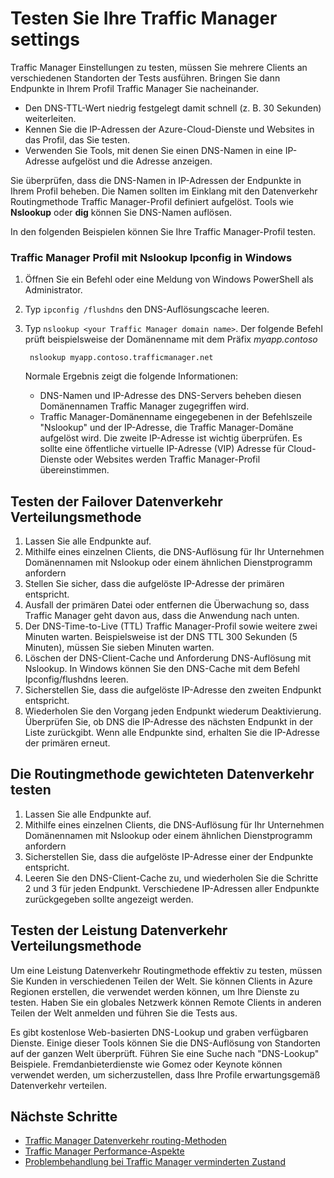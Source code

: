<properties
    pageTitle="Traffic Manager testen | Microsoft Azure"
    description="Dieser Artikel hilft Ihnen Traffic Manager-Konfiguration zu testen"
    services="traffic-manager"
    documentationCenter=""
    authors="sdwheeler"
    manager="carmonm"
    editor=""
/>
<tags
    ms.service="traffic-manager"
    ms.devlang="na"
    ms.topic="article"
    ms.tgt_pltfrm="na"
    ms.workload="infrastructure-services"
    ms.date="10/11/2016"
    ms.author="sewhee"
/>

# <a name="test-your-traffic-manager-settings"></a>Testen Sie Ihre Traffic Manager settings

Traffic Manager Einstellungen zu testen, müssen Sie mehrere Clients an verschiedenen Standorten der Tests ausführen. Bringen Sie dann Endpunkte in Ihrem Profil Traffic Manager Sie nacheinander.

* Den DNS-TTL-Wert niedrig festgelegt damit schnell (z. B. 30 Sekunden) weiterleiten.
* Kennen Sie die IP-Adressen der Azure-Cloud-Dienste und Websites in das Profil, das Sie testen.
* Verwenden Sie Tools, mit denen Sie einen DNS-Namen in eine IP-Adresse aufgelöst und die Adresse anzeigen.

Sie überprüfen, dass die DNS-Namen in IP-Adressen der Endpunkte in Ihrem Profil beheben. Die Namen sollten im Einklang mit den Datenverkehr Routingmethode Traffic Manager-Profil definiert aufgelöst. Tools wie **Nslookup** oder **dig** können Sie DNS-Namen auflösen.

In den folgenden Beispielen können Sie Ihre Traffic Manager-Profil testen.

### <a name="check-traffic-manager-profile-using-nslookup-and-ipconfig-in-windows"></a>Traffic Manager Profil mit Nslookup Ipconfig in Windows

1. Öffnen Sie ein Befehl oder eine Meldung von Windows PowerShell als Administrator.
2. Typ `ipconfig /flushdns` den DNS-Auflösungscache leeren.
3. Typ `nslookup <your Traffic Manager domain name>`. Der folgende Befehl prüft beispielsweise der Domänenname mit dem Präfix *myapp.contoso*

        nslookup myapp.contoso.trafficmanager.net

    Normale Ergebnis zeigt die folgende Informationen:

    * DNS-Namen und IP-Adresse des DNS-Servers beheben diesen Domänennamen Traffic Manager zugegriffen wird.
    * Traffic Manager-Domänenname eingegebenen in der Befehlszeile "Nslookup" und der IP-Adresse, die Traffic Manager-Domäne aufgelöst wird. Die zweite IP-Adresse ist wichtig überprüfen. Es sollte eine öffentliche virtuelle IP-Adresse (VIP) Adresse für Cloud-Dienste oder Websites werden Traffic Manager-Profil übereinstimmen.

## <a name="how-to-test-the-failover-traffic-routing-method"></a>Testen der Failover Datenverkehr Verteilungsmethode

1. Lassen Sie alle Endpunkte auf.
2. Mithilfe eines einzelnen Clients, die DNS-Auflösung für Ihr Unternehmen Domänennamen mit Nslookup oder einem ähnlichen Dienstprogramm anfordern
3. Stellen Sie sicher, dass die aufgelöste IP-Adresse der primären entspricht.
4. Ausfall der primären Datei oder entfernen die Überwachung so, dass Traffic Manager geht davon aus, dass die Anwendung nach unten.
5. Der DNS-Time-to-Live (TTL) Traffic Manager-Profil sowie weitere zwei Minuten warten. Beispielsweise ist der DNS TTL 300 Sekunden (5 Minuten), müssen Sie sieben Minuten warten.
6. Löschen der DNS-Client-Cache und Anforderung DNS-Auflösung mit Nslookup. In Windows können Sie den DNS-Cache mit dem Befehl Ipconfig/flushdns leeren.
7. Sicherstellen Sie, dass die aufgelöste IP-Adresse den zweiten Endpunkt entspricht.
8. Wiederholen Sie den Vorgang jeden Endpunkt wiederum Deaktivierung. Überprüfen Sie, ob DNS die IP-Adresse des nächsten Endpunkt in der Liste zurückgibt. Wenn alle Endpunkte sind, erhalten Sie die IP-Adresse der primären erneut.

## <a name="how-to-test-the-weighted-traffic-routing-method"></a>Die Routingmethode gewichteten Datenverkehr testen

1. Lassen Sie alle Endpunkte auf.
2. Mithilfe eines einzelnen Clients, die DNS-Auflösung für Ihr Unternehmen Domänennamen mit Nslookup oder einem ähnlichen Dienstprogramm anfordern
3. Sicherstellen Sie, dass die aufgelöste IP-Adresse einer der Endpunkte entspricht.
4. Leeren Sie den DNS-Client-Cache zu, und wiederholen Sie die Schritte 2 und 3 für jeden Endpunkt. Verschiedene IP-Adressen aller Endpunkte zurückgegeben sollte angezeigt werden.

## <a name="how-to-test-the-performance-traffic-routing-method"></a>Testen der Leistung Datenverkehr Verteilungsmethode

Um eine Leistung Datenverkehr Routingmethode effektiv zu testen, müssen Sie Kunden in verschiedenen Teilen der Welt. Sie können Clients in Azure Regionen erstellen, die verwendet werden können, um Ihre Dienste zu testen. Haben Sie ein globales Netzwerk können Remote Clients in anderen Teilen der Welt anmelden und führen Sie die Tests aus.

Es gibt kostenlose Web-basierten DNS-Lookup und graben verfügbaren Dienste. Einige dieser Tools können Sie die DNS-Auflösung von Standorten auf der ganzen Welt überprüft. Führen Sie eine Suche nach "DNS-Lookup" Beispiele. Fremdanbieterdienste wie Gomez oder Keynote können verwendet werden, um sicherzustellen, dass Ihre Profile erwartungsgemäß Datenverkehr verteilen.

## <a name="next-steps"></a>Nächste Schritte

* [Traffic Manager Datenverkehr routing-Methoden](traffic-manager-routing-methods.md)
* [Traffic Manager Performance-Aspekte](traffic-manager-performance-considerations.md)
* [Problembehandlung bei Traffic Manager verminderten Zustand](traffic-manager-troubleshooting-degraded.md)




